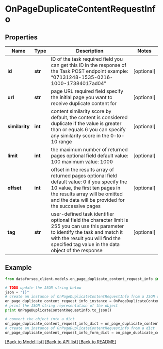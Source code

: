 # OnPageDuplicateContentRequestInfo


## Properties

Name | Type | Description | Notes
------------ | ------------- | ------------- | -------------
**id** | **str** | ID of the task required field you can get this ID in the response of the Task POST endpoint example: “07131248-1535-0216-1000-17384017ad04” | [optional] 
**url** | **str** | page URL required field specify the initial page you want to receive duplicate content for | [optional] 
**similarity** | **int** | content similarity score by default, the content is considered duplicate if the value is greater than or equals 6 you can specify any similarity score in the 0-to-10 range | [optional] 
**limit** | **int** | the maximum number of returned pages optional field default value: 100 maximum value: 1000 | [optional] 
**offset** | **int** | offset in the results array of returned pages optional field default value: 0 if you specify the 10 value, the first ten pages in the results array will be omitted and the data will be provided for the successive pages | [optional] 
**tag** | **str** | user-defined task identifier optional field the character limit is 255 you can use this parameter to identify the task and match it with the result you will find the specified tag value in the data object of the response | [optional] 

## Example

```python
from dataforseo_client.models.on_page_duplicate_content_request_info import OnPageDuplicateContentRequestInfo

# TODO update the JSON string below
json = "{}"
# create an instance of OnPageDuplicateContentRequestInfo from a JSON string
on_page_duplicate_content_request_info_instance = OnPageDuplicateContentRequestInfo.from_json(json)
# print the JSON string representation of the object
print OnPageDuplicateContentRequestInfo.to_json()

# convert the object into a dict
on_page_duplicate_content_request_info_dict = on_page_duplicate_content_request_info_instance.to_dict()
# create an instance of OnPageDuplicateContentRequestInfo from a dict
on_page_duplicate_content_request_info_form_dict = on_page_duplicate_content_request_info.from_dict(on_page_duplicate_content_request_info_dict)
```
[[Back to Model list]](../README.md#documentation-for-models) [[Back to API list]](../README.md#documentation-for-api-endpoints) [[Back to README]](../README.md)


